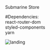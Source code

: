 Submarine Store

#Dependencies:<br>
react-router-dom<br>
styled-components<br>
yarn

![landing](https://user-images.githubusercontent.com/99621429/217143075-cdb3ed48-70c5-4397-bc8b-a879d518d186.PNG)
